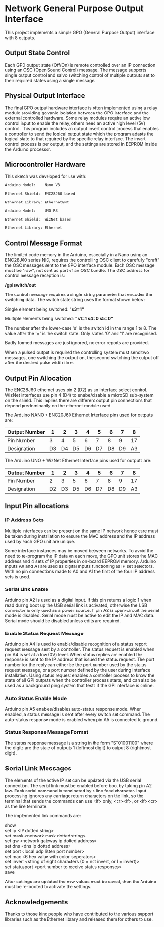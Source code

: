 # Network General Purpose Output Interface
This project implements a simple GPO (General Purpose Output) interface with 8 outputs.

## Output State Control
Each GPO output state (Off/On) is remote controlled over an IP connection using an OSC 
(Open Sound Control) message. The message supports single output control and salvo switching 
control of multiple outputs set to their required states using a single message.

## Physical Output Interface
The final GPO output hardware interface is often implemented using a relay 
module providing galvanic isolation between the GPO interface and the 
external controlled hardware. Some relay modules require an active low control 
input to enable the relay, others need an active high level (5V) control. This program 
includes an output invert control process that enables a controller to send the
logical output state which the program adapts the logical state to that required 
by the specific relay interface. The invert control process is per output, and the 
settings are stored in EEPROM inside the Arduino processor.

## Microcontroller Hardware
This sketch was developed for use with:

```
Arduino Model:    Nano V3

Ethernet Shield:  ENC28J60 based

Ethernet Library: EthernetENC
```

```
Arduino Model:    UNO R3

Ethernet Shield:  WizNet based

Ethernet Library: Ethernet
```

## Control Message Format
The limited code memory in the Arduino, especially in a Nano using an ENC28J60
series NIC, requires the controlling OSC client to carefully "craft" the OSC 
messages sent to the GPO interface module. Each OSC message must be "raw", 
not sent as part of an OSC bundle. The OSC address for control message 
reception is:
 
__/gpiswitch/out__

The control message requires a single string parameter that encodes the 
switching data. The switch state string uses the format shown below:

Single element being switched:     __"s3=1"__  

Multiple elements being switched:  __"s1=1 s4=0 s5=0"__  

The number after the lower-case 's' is the switch id in the range 1 to 8. 
The value after the '=' is the switch state. Only states '0' and '1' 
are recognised.

Badly formed messages are just ignored, no error reports are
provided.

When a pulsed output is required the controlling system must send two messages, 
one switching the output on, the second switching the output off after the 
desired pulse width time.

## Output Pin Allocation
The ENC28J60 ethernet uses pin 2 (D2) as an interface select control. WizNet
interfaces use pin 4 (D4) to enabe/disable a microSD sub-system on the shield. This implies there are different output pin connections that depend predominantly on the ethernet module used.

The Arduino NANO + ENC20J60 Ethernet Interface pins used for outputs are:  

| Output Number | 1 | 2 | 3 | 4 | 5 | 6 | 7 | 8 |  
|---------------|---|---|---|---|---|---|---|---|  
| Pin Number | 3 | 4 | 5 | 6 | 7 | 8 | 9 | 17 |
| Designation | D3 | D4 | D5 | D6 | D7 | D8 | D9 | A3| 
  
The Arduino UNO + WizNet Ethernet Interface pins used for outputs are:  

| Output Number | 1 | 2 | 3 | 4 | 5 | 6 | 7 | 8 |  
|---------------|---|---|---|---|---|---|---|---|  
| Pin Number | 2 | 3 | 5 | 6 | 7 | 8 | 9 | 17 |
| Designation | D2 | D3 | D5 | D6 | D7 | D8 | D9 | A3| 

## Input Pin allocations
### IP Address Sets
Multiple interfaces can be present on the same IP network hence care must 
be taken during installation to ensure the MAC address and the IP address 
used by each GPO unit are unique.

Some interface instances may be moved between networks. To avoid the need 
to re-program the IP data on each move, the GPO unit stores the MAC address 
and 4 sets of IP properties in on-board EEPROM memory. Arduino inputs A0 
and A1 are used as digital inputs functioning as IP set selectors. With no pin 
connections made to A0 and A1 the first of the four IP address sets is used. 

### Serial Link Enable
Arduino pin A2 is used as a digital input. If this pin returns a logic 1 when
read during boot up the USB serial link is activated, otherwise the USB 
connector is only used as a power source. If pin A2 is open-circuit the serial 
mode is disabled. Serial mode must be active to edit the IP and MAC data. Serial 
mode should be disabled unless edits are required.

### Enable Status Request Message
Arduino pin A4 is used to enable/disable recognition of a status report request 
message sent by a controller. The status request is enabled when pin A4 is set at a low
(0V) level. When status replies are enabled the response is sent to the 
IP address that issued the status request. The port number for the reply can either be 
the port number used by the status request message, or a port number defined by the user during interface installation. Using status request enables a controller process 
to know the state of all GPI outputs when the controller process starts, and can 
also be used as a background ping system that tests if the GPI interface is online.

### Auto Status Enable Mode
Arduino pin A5 enables/disables auto-status response mode. When enabled, a 
status message is sent after every switch set command. The auto-status 
response mode is enabled when pin A5 is connected to ground.

### Status Response Message Format
The status response message is a string in the form "ST01001100" where the 
digits are the state of outputs 1 (leftmost digit) to output 8 (rightmost 
digit). 

## Serial Link Messages
The elements of the active IP set can be updated via the USB serial connection.
The serial link must be enabled before boot by taking pin A2 low. Each
serial command is terminated by a line feed <lf> character. Input processing
ignores any carriage return characters on the link, so the terminal that
sends the commands can use \<lf> only, \<cr>\<lf>, or \<lf>\<cr> as the line
terminate.

The implemented link commands are:

show  
set ip \<IP dotted string>  
set mask \<network mask dotted string>  
set gw \<network gateway ip dotted address>  
set dns \<dns ip dotted address>  
set port \<local udp listen port number>  
set mac <6 hex value with colon seperators>  
set invert \<string of eight characters (0 = not invert, or 1 = invert)>  
set statusport \<port number to receive status responses>  
save  

After settings are updated the new values must be saved, then the Arduino must 
be re-booted to activate the settings.


## Acknowledgements
Thanks to those kind people who have contributed to the various support libraries such as the Ethernet library and released them for others to use.
